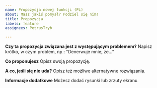 ```yaml
---
name: Propozycja nowej funkcji (PL)
about: Masz jakiś pomysł? Podziel się nim!
title: Propozycja
labels: feature
assignees: PetrusTryb

---
```


**Czy ta propozycja związana jest z występującym problemem?**
Napisz krótko, w czym problem, np.: "Denerwuje mnie, że..."

**Co proponujesz**
Opisz swoją propozycję.

**A co, jeśli się nie uda?**
Opisz też możliwe alternatywne rozwiązania.

**Informacje dodatkowe**
Możesz dodać rysunki lub zrzuty ekranu.
